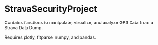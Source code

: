 # StravaSecurityProject

Contains functions to manipulate, visualize, and analyze GPS Data from a Strava Data Dump.

Requires plotly, fitparse, numpy, and pandas.

